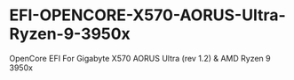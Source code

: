 # EFI-OPENCORE-X570-AORUS-Ultra-Ryzen-9-3950x
OpenCore EFI For Gigabyte X570 AORUS Ultra (rev 1.2) &amp; AMD Ryzen 9 3950x
